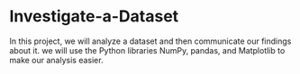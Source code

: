 # Investigate-a-Dataset
In this project, we will analyze a dataset and then communicate our findings about it. we will use the Python libraries NumPy, pandas, and Matplotlib to make our analysis easier.
